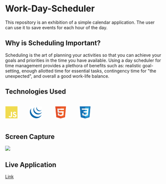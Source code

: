 # Work-Day-Scheduler
This repository is an exhibition of a simple calendar application. The user can use it to save events for each hour of the day.

## Why is Scheduling Important?
Scheduling is the art of planning your activities so that you can achieve your goals and priorities in the time you have available. Using a day scheduler for time management provides a plethora of benefits such as: realistic goal-setting, enough allotted time for essential tasks, contingency time for "the unexpected", and overall a good work-life balance. 


## Technologies Used

<div style="display: inline_block"><br>
  <img height="40" align="center" alt="Chris-Js" height="30" width="40" src="https://raw.githubusercontent.com/devicons/devicon/master/icons/javascript/javascript-plain.svg">
 &nbsp;&nbsp;&nbsp;&nbsp;&nbsp;&nbsp;&nbsp;&nbsp;
   <img height="40" align="center" alt="Chris-jQuery" height="30" width="40" src="https://raw.githubusercontent.com/devicons/devicon/master/icons/jquery/jquery-original.svg">
 &nbsp;&nbsp;&nbsp;&nbsp;&nbsp;&nbsp;&nbsp;&nbsp;
<img height="40" align="center" alt="Chris-HTML" height="30" width="40" src="https://raw.githubusercontent.com/devicons/devicon/master/icons/html5/html5-original.svg">
 &nbsp;&nbsp;&nbsp;&nbsp;&nbsp;&nbsp;&nbsp;&nbsp;
<img height="40" align="center" alt="Chris-CSS" height="30" width="40" src="https://raw.githubusercontent.com/devicons/devicon/master/icons/css3/css3-original.svg">
  &nbsp;&nbsp;&nbsp;&nbsp;&nbsp;&nbsp;&nbsp;&nbsp;
</div>

</br>

## Screen Capture
![](https://user-images.githubusercontent.com/81927296/188736159-f49207ac-5e16-4687-98b1-22b8d3c3b04c.gif)


## Live Application
[Link](https://c1flores.github.io/Work-Day-Scheduler/)
